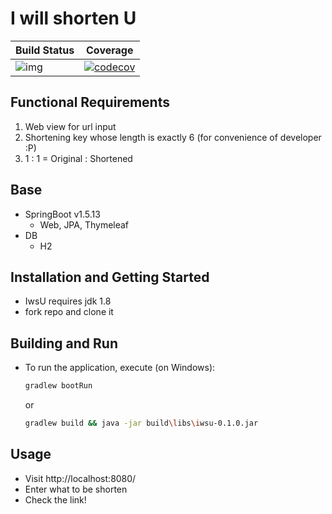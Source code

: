 # I will shorten U

| Build Status  | Coverage   |
|---|---|
|![img](https://travis-ci.com/nobe0716/IwsU.svg?branch=develop)|[![codecov](https://codecov.io/gh/nobe0716/IwsU.svg/branch/develop/graph/badge.svg)](https://codecov.io/gh/nobe0716/IwsU) |

## Functional Requirements
1. Web view for url input
2. Shortening key whose length is exactly 6 (for convenience of developer :P)
3. 1 : 1 = Original : Shortened

## Base
* SpringBoot v1.5.13
  * Web, JPA, Thymeleaf
* DB
  * H2
  
## Installation and Getting Started
* IwsU requires jdk 1.8
* fork repo and clone it

## Building and Run
* To run the application, execute (on Windows):
  ```sh
  gradlew bootRun
  ``` 
  or
  ```sh
  gradlew build && java -jar build\libs\iwsu-0.1.0.jar
  
  ```
  
## Usage
* Visit http://localhost:8080/
* Enter what to be shorten
* Check the link!
